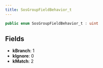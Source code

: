 ```yaml
---
title: SosGroupFieldBehavior_t
---
```


```csharp
public enum SosGroupFieldBehavior_t : uint
```

## Fields

- **kBranch**: 1
- **kIgnore**: 0
- **kMatch**: 2

